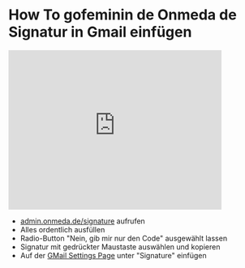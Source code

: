 # How To gofeminin de Onmeda de Signatur in Gmail einfügen 

<iframe width="420" height="315" src="https://www.youtube.com/embed/YGX3DknDHww" frameborder="0" allowfullscreen></iframe>

- [admin.onmeda.de/signature](https://admin.onmeda.de/signature/) aufrufen
- Alles ordentlich ausfüllen
- Radio-Button "Nein, gib mir nur den Code" ausgewählt lassen
- Signatur mit gedrückter Maustaste auswählen und kopieren
- Auf der [GMail Settings Page](https://mail.google.com/mail/u/0/#settings/general) unter "Signature" einfügen